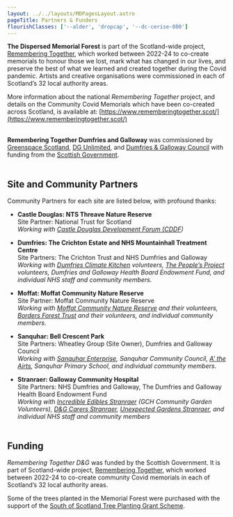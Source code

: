 ```yaml
---
layout: ../../layouts/MDPagesLayout.astro
pageTitle: Partners & Funders
flourishClasses: ['--alder', 'dropcap', '--dc-cerise-800']
---
```


__The Dispersed Memorial Forest__ is part of the Scotland-wide project, [Remembering Together](https://www.rememberingtogether.scot/), which worked between 2022-24 to co-create memorials to honour those we lost, mark what has changed in our lives, and preserve the best of what we learned and created together during the Covid pandemic. Artists and creative organisations were commissioned in each of Scotland’s 32 local authority areas.

More information about the national _Remembering Together_ project, and details on the Community Covid Memorials which have been co-created across Scotland, is available at:
[https://www.rememberingtogether.scot/](https://www.rememberingtogether.scot/)
<br><br>

__Remembering Together Dumfries and Galloway__ was commissioned by <a href="https://www.greenspacescotland.org.uk/" rel="noopener noreferrer nofollow">Greenspace Scotland</a>, <a href="https://dgunlimited.org/">DG Unlimited</a>, and <a href="https://www.dumgal.gov.uk/">Dumfries & Galloway Council</a> with funding from the <a href="https://www.gov.scot/">Scottish Government</a>.
<br><br>

<h2>Site and Community Partners</h2>

Community Partners for each site are listed below, with profound thanks:

- __Castle Douglas: NTS Threave Nature Reserve__<br>
Site Partner: National Trust for Scotland<br>
_Working with [Castle Douglas Development Forum (CDDF](https://www.castledouglas.info/))_

- __Dumfries: The Crichton Estate and NHS Mountainhall Treatment Centre__<br>
Site Partners: The Crichton Trust and NHS Dumfries and Galloway<br>
_Working with [Dumfries Climate Kitchen](https://climatekitchen.co.uk/) volunteers, [The People’s Project](https://www.thepeoplesprojects.org.uk/) volunteers, Dumfries and Galloway Health Board Endowment Fund, and individual NHS staff and community members._

- __Moffat: Moffat Community Nature Reserve__<br>
Site Partner: Moffat Community Nature Reserve<br>
_Working with [Moffat Community Nature Reserve](https://www.facebook.com/profile.php?id=100064786416143&sk=about) and their volunteers, [Borders Forest Trust](https://bordersforesttrust.org/) and their volunteers, and individual community members._

- __Sanquhar: Bell Crescent Park__<br>
Site Partners: Wheatley Group (Site Owner), Dumfries and Galloway Council<br>
_Working with [Sanquhar Enterprise](https://sanquharenterprisecompany.co.uk/), Sanquhar Community Council, [A' the Airts](https://atheairts.org.uk/), Sanquhar Primary School, and individual community members._

- __Stranraer: Galloway Community Hospital__<br>
Site Partners: NHS Dumfries and Galloway, The Dumfries and Galloway Health Board Endowment Fund<br>
_Working with [Incredible Edibles Stranraer](https://www.facebook.com/groups/765364053649833/?locale=en_GB) (GCH Community Garden Volunteers), [D&G Carers Stranraer](https://www.dgalcarers.co.uk/), [Unexpected Gardens Stranraer](https://www.facebook.com/UnexpectedGardenStranraer/), and individual NHS staff and community members_
<br><br>

## Funding

_Remembering Together D&G_ was funded by the Scottish Government. It is part of Scotland-wide project, [Remembering Together](https://www.rememberingtogether.scot/), which worked between 2022-24 to co-create community Covid memorials in each of Scotland’s 32 local authority areas.

Some of the trees planted in the Memorial Forest were purchased with the support of the [South of Scotland Tree Planting Grant Scheme](https://dgwoodlands.org.uk/dumfries-and-galloway-tree-planting-grant-scheme/).
